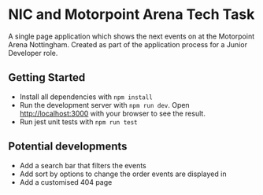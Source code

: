 # NIC and Motorpoint Arena Tech Task
A single page application which shows the next events on at the Motorpoint Arena Nottingham. Created as part of the application process for a Junior Developer role.
## Getting Started

* Install all dependencies with `npm install`
* Run the development server with `npm run dev`. Open [http://localhost:3000](http://localhost:3000) with your browser to see the result.
* Run jest unit tests with `npm run test`

## Potential developments
* Add a search bar that filters the events
* Add sort by options to change the order events are displayed in
* Add a customised 404 page
